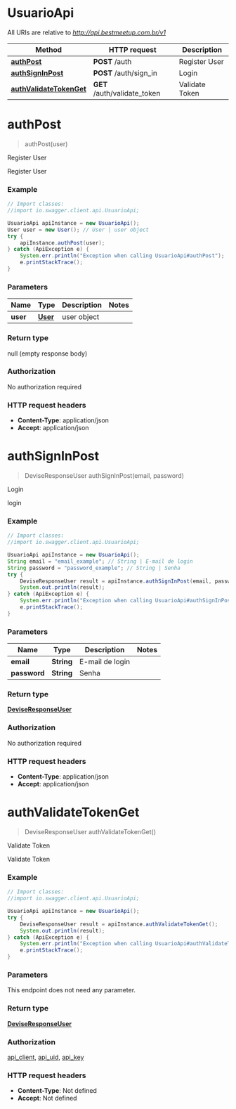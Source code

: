 # UsuarioApi

All URIs are relative to *http://api.bestmeetup.com.br/v1*

Method | HTTP request | Description
------------- | ------------- | -------------
[**authPost**](UsuarioApi.md#authPost) | **POST** /auth | Register User
[**authSignInPost**](UsuarioApi.md#authSignInPost) | **POST** /auth/sign_in | Login
[**authValidateTokenGet**](UsuarioApi.md#authValidateTokenGet) | **GET** /auth/validate_token | Validate Token


<a name="authPost"></a>
# **authPost**
> authPost(user)

Register User

Register User

### Example
```java
// Import classes:
//import io.swagger.client.api.UsuarioApi;

UsuarioApi apiInstance = new UsuarioApi();
User user = new User(); // User | user object
try {
    apiInstance.authPost(user);
} catch (ApiException e) {
    System.err.println("Exception when calling UsuarioApi#authPost");
    e.printStackTrace();
}
```

### Parameters

Name | Type | Description  | Notes
------------- | ------------- | ------------- | -------------
 **user** | [**User**](User.md)| user object |

### Return type

null (empty response body)

### Authorization

No authorization required

### HTTP request headers

 - **Content-Type**: application/json
 - **Accept**: application/json

<a name="authSignInPost"></a>
# **authSignInPost**
> DeviseResponseUser authSignInPost(email, password)

Login

login

### Example
```java
// Import classes:
//import io.swagger.client.api.UsuarioApi;

UsuarioApi apiInstance = new UsuarioApi();
String email = "email_example"; // String | E-mail de login
String password = "password_example"; // String | Senha
try {
    DeviseResponseUser result = apiInstance.authSignInPost(email, password);
    System.out.println(result);
} catch (ApiException e) {
    System.err.println("Exception when calling UsuarioApi#authSignInPost");
    e.printStackTrace();
}
```

### Parameters

Name | Type | Description  | Notes
------------- | ------------- | ------------- | -------------
 **email** | **String**| E-mail de login |
 **password** | **String**| Senha |

### Return type

[**DeviseResponseUser**](DeviseResponseUser.md)

### Authorization

No authorization required

### HTTP request headers

 - **Content-Type**: application/json
 - **Accept**: application/json

<a name="authValidateTokenGet"></a>
# **authValidateTokenGet**
> DeviseResponseUser authValidateTokenGet()

Validate Token

Validate Token

### Example
```java
// Import classes:
//import io.swagger.client.api.UsuarioApi;

UsuarioApi apiInstance = new UsuarioApi();
try {
    DeviseResponseUser result = apiInstance.authValidateTokenGet();
    System.out.println(result);
} catch (ApiException e) {
    System.err.println("Exception when calling UsuarioApi#authValidateTokenGet");
    e.printStackTrace();
}
```

### Parameters
This endpoint does not need any parameter.

### Return type

[**DeviseResponseUser**](DeviseResponseUser.md)

### Authorization

[api_client](../README.md#api_client), [api_uid](../README.md#api_uid), [api_key](../README.md#api_key)

### HTTP request headers

 - **Content-Type**: Not defined
 - **Accept**: Not defined


